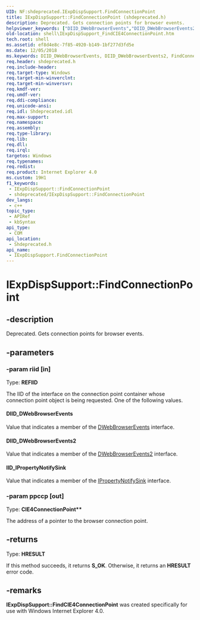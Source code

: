 ```yaml
---
UID: NF:shdeprecated.IExpDispSupport.FindConnectionPoint
title: IExpDispSupport::FindConnectionPoint (shdeprecated.h)
description: Deprecated. Gets connection points for browser events.
helpviewer_keywords: ["DIID_DWebBrowserEvents","DIID_DWebBrowserEvents2","FindConnectionPoint","FindConnectionPoint method [Windows Shell]","FindConnectionPoint method [Windows Shell]","IExpDispSupport interface","IExpDispSupport interface [Windows Shell]","FindConnectionPoint method","IExpDispSupport.FindConnectionPoint","IExpDispSupport::FindConnectionPoint","IID_IPropertyNotifySink","shdeprecated/IExpDispSupport::FindConnectionPoint","shell.IExpDispSupport_FindCIE4ConnectionPoint","zone_IExpDispSupport_FindCIE4ConnectionPoint"]
old-location: shell\IExpDispSupport_FindCIE4ConnectionPoint.htm
tech.root: shell
ms.assetid: ef8d4e8c-7f85-4920-b149-1bf277d3fd5e
ms.date: 12/05/2018
ms.keywords: DIID_DWebBrowserEvents, DIID_DWebBrowserEvents2, FindConnectionPoint, FindConnectionPoint method [Windows Shell], FindConnectionPoint method [Windows Shell],IExpDispSupport interface, IExpDispSupport interface [Windows Shell],FindConnectionPoint method, IExpDispSupport.FindConnectionPoint, IExpDispSupport::FindConnectionPoint, IID_IPropertyNotifySink, shdeprecated/IExpDispSupport::FindConnectionPoint, shell.IExpDispSupport_FindCIE4ConnectionPoint, zone_IExpDispSupport_FindCIE4ConnectionPoint
req.header: shdeprecated.h
req.include-header: 
req.target-type: Windows
req.target-min-winverclnt: 
req.target-min-winversvr: 
req.kmdf-ver: 
req.umdf-ver: 
req.ddi-compliance: 
req.unicode-ansi: 
req.idl: Shdeprecated.idl
req.max-support: 
req.namespace: 
req.assembly: 
req.type-library: 
req.lib: 
req.dll: 
req.irql: 
targetos: Windows
req.typenames: 
req.redist: 
req.product: Internet Explorer 4.0
ms.custom: 19H1
f1_keywords:
 - IExpDispSupport::FindConnectionPoint
 - shdeprecated/IExpDispSupport::FindConnectionPoint
dev_langs:
 - c++
topic_type:
 - APIRef
 - kbSyntax
api_type:
 - COM
api_location:
 - Shdeprecated.h
api_name:
 - IExpDispSupport.FindConnectionPoint
---
```


# IExpDispSupport::FindConnectionPoint


## -description

Deprecated. Gets connection points for browser events.

## -parameters

### -param riid [in]

Type: <b>REFIID</b>

The IID of the interface on the connection point container whose connection point object is being requested. One of the following values.



#### DIID_DWebBrowserEvents

Value that indicates a member of the <a href="https://docs.microsoft.com/dotnet/api/shdocvw.dwebbrowserevents?view=dynamics-usd-3">DWebBrowserEvents</a> interface.



#### DIID_DWebBrowserEvents2

Value that indicates a member of the <a href="https://docs.microsoft.com/dotnet/api/shdocvw.dwebbrowserevents2?view=dynamics-usd-3">DWebBrowserEvents2</a> interface.



#### IID_IPropertyNotifySink

Value that indicates a member of the <a href="https://docs.microsoft.com/windows/desktop/api/ocidl/nn-ocidl-ipropertynotifysink">IPropertyNotifySink</a> interface.

### -param ppccp [out]

Type: <b>CIE4ConnectionPoint**</b>

The address of a pointer to the browser connection point.

## -returns

Type: <b>HRESULT</b>

If this method succeeds, it returns <b xmlns:loc="http://microsoft.com/wdcml/l10n">S_OK</b>. Otherwise, it returns an <b xmlns:loc="http://microsoft.com/wdcml/l10n">HRESULT</b> error code.

## -remarks

<b>IExpDispSupport::FindCIE4ConnectionPoint</b> was created specifically for use with Windows Internet Explorer 4.0.

